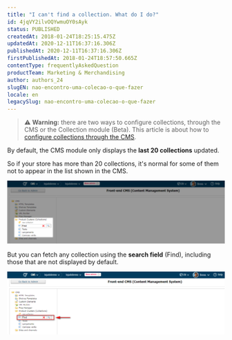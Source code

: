 ```yaml
---
title: "I can't find a collection. What do I do?"
id: 4jqVY2ilvOQYwmuOY0sAyk
status: PUBLISHED
createdAt: 2018-01-24T18:25:15.475Z
updatedAt: 2020-12-11T16:37:16.306Z
publishedAt: 2020-12-11T16:37:16.306Z
firstPublishedAt: 2018-01-24T18:57:50.665Z
contentType: frequentlyAskedQuestion
productTeam: Marketing & Merchandising
author: authors_24
slugEN: nao-encontro-uma-colecao-o-que-fazer
locale: en
legacySlug: nao-encontro-uma-colecao-o-que-fazer
---
```


> ⚠️ **Warning:** there are two ways to configure collections, through the CMS or the Collection module (Beta). This article is about how to [configure collections through the CMS](/en/tutorial/adding-collections-cms--2YBy6P6X0NFRpkD2ZBxF6L).

By default, the CMS module only displays the __last 20 collections__ updated.

So if your store has more than 20 collections, it's normal for some of them not to appear in the list shown in the CMS.

![findCollection1](https://raw.githubusercontent.com/vtexdocs/help-center-content/refs/heads/main/docs/en/faq/marketing-and-merchandising/nao-encontro-uma-colecao-o-que-fazer_1.png)

But you can fetch any collection using the __search field__ (Find), including those that are not displayed by default.

![findCollection2](https://raw.githubusercontent.com/vtexdocs/help-center-content/refs/heads/main/docs/en/faq/marketing-and-merchandising/nao-encontro-uma-colecao-o-que-fazer_2.png)

